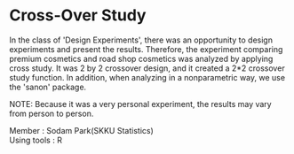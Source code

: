 # Cross-Over Study
In the class of 'Design Experiments', there was an opportunity to design experiments and present the results.
Therefore, the experiment comparing premium cosmetics and road shop cosmetics was analyzed by applying cross study.
It was 2 by 2 crossover design, and it created a 2*2 crossover study function. In addition, when analyzing in a nonparametric way, we use the 'sanon' package.

NOTE: Because it was a very personal experiment, the results may vary from person to person.

Member : Sodam Park(SKKU Statistics)\
Using tools : R
